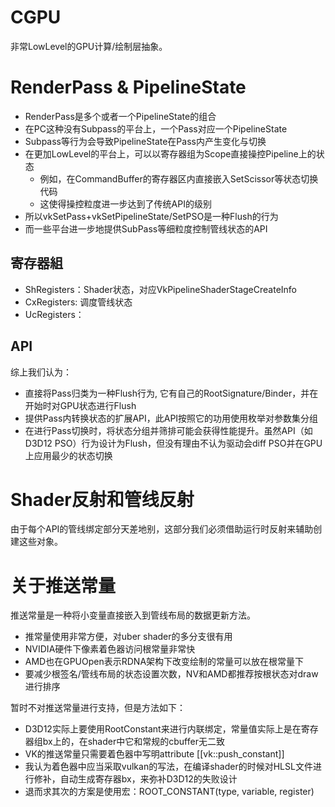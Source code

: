 # CGPU
非常LowLevel的GPU计算/绘制层抽象。

# RenderPass & PipelineState 
- RenderPass是多个或者一个PipelineState的组合
- 在PC这种没有Subpass的平台上，一个Pass对应一个PipelineState
- Subpass等行为会导致PipelineState在Pass内产生变化与切换
- 在更加LowLevel的平台上，可以以寄存器组为Scope直接操控Pipeline上的状态
    - 例如，在CommandBuffer的寄存器区内直接嵌入SetScissor等状态切换代码
    - 这使得操控粒度进一步达到了传统API的级别
- 所以vkSetPass+vkSetPipelineState/SetPSO是一种Flush的行为
- 而一些平台进一步地提供SubPass等细粒度控制管线状态的API

## 寄存器組
- ShRegisters：Shader状态，对应VkPipelineShaderStageCreateInfo
- CxRegisters: 调度管线状态
- UcRegisters：

## API
综上我们认为：
- 直接将Pass归类为一种Flush行为, 它有自己的RootSignature/Binder，并在开始时对GPU状态进行Flush
- 提供Pass内转换状态的扩展API，此API按照它的功用使用枚举对参数集分组
- 在进行Pass切换时，将状态分组并筛排可能会获得性能提升。虽然API（如D3D12 PSO）行为设计为Flush，但没有理由不认为驱动会diff PSO并在GPU上应用最少的状态切换

# Shader反射和管线反射
由于每个API的管线绑定部分天差地别，这部分我们必须借助运行时反射来辅助创建这些对象。


# 关于推送常量
推送常量是一种将小变量直接嵌入到管线布局的数据更新方法。
- 推常量使用非常方便，对uber shader的多分支很有用
- NVIDIA硬件下像素着色器访问根常量非常快
- AMD也在GPUOpen表示RDNA架构下改变绘制的常量可以放在根常量下
- 要减少根签名/管线布局的状态设置次数，NV和AMD都推荐按根状态对draw进行排序

暂时不对推送常量进行支持，但是方法如下：
- D3D12实际上要使用RootConstant来进行内联绑定，常量值实际上是在寄存器组bx上的，在shader中它和常规的cbuffer无二致
- VK的推送常量只需要着色器中写明attribute [[vk::push_constant]]
- 我认为着色器中应当采取vulkan的写法，在编译shader的时候对HLSL文件进行修补，自动生成寄存器bx，来弥补D3D12的失败设计
- 退而求其次的方案是使用宏：ROOT_CONSTANT(type, variable, register)